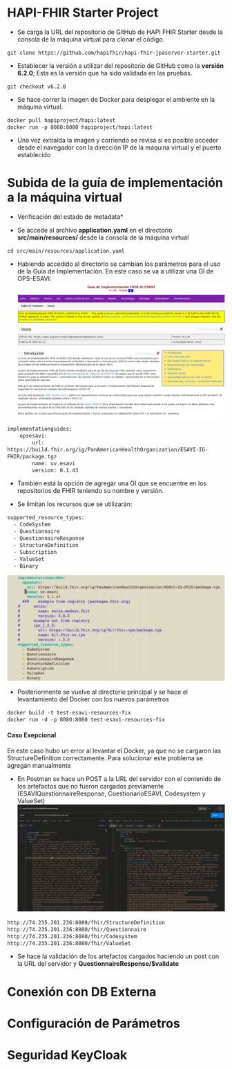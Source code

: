 # HAPI-FHIR Starter Project

- Se carga la URL del repositorio de GitHub de HAPI FHIR Starter desde la consola de la máquina virtual para clonar el código.
```
git clone https://github.com/hapifhir/hapi-fhir-jpaserver-starter.git
```
- Establecer la versión a utilizar del repositorio de GitHub como la **versión 6.2.0**; Esta es la versión que ha sido validada en las pruebas.
```
git checkout v6.2.0
```
- Se hace correr la imagen de Docker para desplegar el ambiente en la máquina virtual.
```
docker pull hapiproject/hapi:latest
docker run -p 8080:8080 hapiproject/hapi:latest
```
- Una vez extraída la imagen y corriendo se revisa si es posible acceder desde el navegador con la dirección IP de la máquina virtual y el puerto establecido

# Subida de la guía de implementación a la máquina virtual

- Verificación del estado de metadata*

- Se accede al archivo **application.yaml** en el directorio **src/main/resources/** desde la consola de la máquina virtual
```
cd src/main/resources/application.yaml
```
- Habiendo accedido al directorio se cambian los parámetros para el uso de la Guía de Implementación. En este caso se va a utilizar una GI de OPS-ESAVI:
![GI de OPS-ESAVI](GI_Site.png)
```
implementationguides:
    opsesavi:
        url: https://build.fhir.org/ig/PanAmericanHealthOrganization/ESAVI-IG-FHIR/package.tgz
        name: uv.esavi
        version: 0.1.43
```
- También está la opción de agregar una GI que se encuentre en los repositorios de FHIR teniendo su nombre y versión.

- Se limitan los recursos que se utilizarán:
```
supported_resource_types:
  - CodeSystem
  - Questionnaire
  - QuestionnaireResponse
  - StructureDefinition
  - Subscription
  - ValueSet
  - Binary
```
![Parametros de application.yaml](parameters.png)
- Posteriormente se vuelve al directorio principal y se hace el levantamiento del Docker con los nuevos parámetros
```
docker build -t test-esavi-resources-fix
docker run -d -p 8080:8080 test-esavi-resources-fix
```
#### Caso Exepcional
En este caso hubo un error al levantar el Docker, ya que no se cargaron las StructureDefinition correctamente. Para solucionar este problema se agregan manualmente
- En Postman se hace un POST a la URL del servidor con el contenido de los artefactos que no fueron cargados previamente (ESAVIQuestionnaireResponse, CuestionarioESAVI, Codesystem y ValueSet)
![Post Questionnaire](post_q.png)
```
http://74.235.201.236:8080/fhir/StructureDefinition
http://74.235.201.236:8080/fhir/Questionnaire
http://74.235.201.236:8080/fhir/Codesystem
http://74.235.201.236:8080/fhir/ValueSet
```

- Se hace la validación de los artefactos cargados haciendo un post con la URL del servidor y **QuestionnaireResponse/$validate**

# Conexión con DB Externa

# Configuración de Parámetros

# Seguridad KeyCloak
